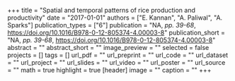 +++
title = "Spatial and temporal patterns of rice production and productivity"
date = "2017-01-01"
authors = ["E. Kannan", "A. Paliwal", "A. Sparks"]
publication_types = ["6"]
publication = "NA, _pp. 39-68_, https://doi.org/10.1016/B978-0-12-805374-4.00003-8"
publication_short = "NA, _pp. 39-68_, https://doi.org/10.1016/B978-0-12-805374-4.00003-8"
abstract = ""
abstract_short = ""
image_preview = ""
selected = false
projects = []
tags = []
url_pdf = ""
url_preprint = ""
url_code = ""
url_dataset = ""
url_project = ""
url_slides = ""
url_video = ""
url_poster = ""
url_source = ""
math = true
highlight = true
[header]
image = ""
caption = ""
+++
